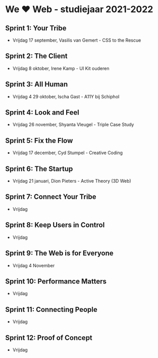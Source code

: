 # We ♥ Web - studiejaar 2021-2022

## Sprint 1: Your Tribe
- Vrijdag 17 september, Vasilis van Gemert - CSS to the Rescue

## Sprint 2: The Client
- Vrijdag 8 oktober, Irene Kamp	- UI Kit ouderen

## Sprint 3: All Human
- Vrijdag 4 29 oktober, Ischa	Gast - A11Y bij Schiphol

## Sprint 4: Look and Feel 
- Vrijdag 26 november, Shyanta Vleugel - Triple	Case Study

## Sprint 5: Fix the Flow
- Vrijdag 17 december, Cyd Stumpel - Creative Coding

## Sprint 6: The Startup
- Vrijdag 21 januari, Dion Pieters - Active Theory (3D Web)

## Sprint 7: Connect Your Tribe
- Vrijdag 

## Sprint 8: Keep Users in Control
- Vrijdag 

## Sprint 9: The Web is for Everyone
- Vrijdag 4 November

## Sprint 10: Performance Matters 
- Vrijdag 

## Sprint 11: Connecting People
- Vrijdag 

## Sprint 12: Proof of Concept
- Vrijdag 

